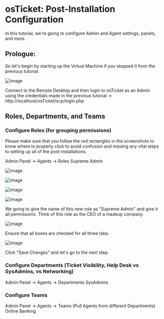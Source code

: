 # osTicket: Post-Installation Configuration

In this tutorial, we're going to configure Admin and Agent settings, panels, and more.

<h2>Prologue:</h2> 

So let's begin by starting up the Virtual Machine if you stopped it from the previous tutorial.

![image](https://github.com/user-attachments/assets/33f483c9-f11f-4aae-844c-625bbc852ac0)

Connect to the Remote Desktop and then login to osTicket as an Admin using the credentials made in the previous tutorial -> http://localhost/osTicket/scp/login.php

<h2>Roles, Departments, and Teams</h2>

<h3>Configure Roles (for grouping permissions)</h3>

Please make sure that you follow the red rectangles in the screenshots to know where to properly click to avoid confusion and missing any vital steps to setting up all of the post-installations. 

Admin Panel -> Agents -> Roles
Supreme Admin

![image](https://github.com/user-attachments/assets/9989aabe-18ee-4f7c-85c5-0784dbbc9b3c)

![image](https://github.com/user-attachments/assets/ff18270a-a55b-4ce5-8cb2-db8ee35f572b)

![image](https://github.com/user-attachments/assets/85dbd045-e8fa-43fa-872d-1615a41f2243)

![image](https://github.com/user-attachments/assets/787e894f-e5d5-40e7-9973-0fdbe9424c29)

We going to give the name of this new role as "Supreme Admin" and give it all permissions. Think of this role as the CEO of a madeup company.

![image](https://github.com/user-attachments/assets/ee713c05-83a9-441b-90e2-b2341a74db16)

Ensure that all boxes are checked for all three tabs.

![image](https://github.com/user-attachments/assets/c0098bce-b84e-4c98-ad6e-94cd527ce92a)


Click "Save Changes" and let's go to the next step.

<h3>Configure Departments (Ticket Visibility, Help Desk vs SysAdmins, vs Networking)</h3>

Admin Panel -> Agents -> Departments
SysAdmins

<h3>Configure Teams</h3>

Admin Panel -> Agents -> Teams (Pull Agents from different Departments)
Online Banking
